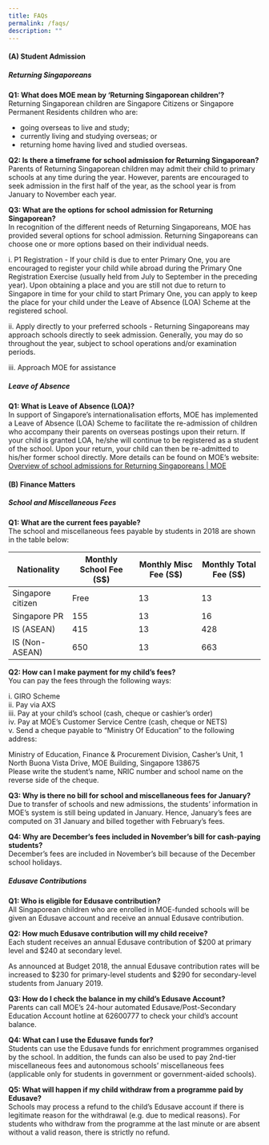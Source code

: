 ```yaml
---
title: FAQs
permalink: /faqs/
description: ""
---
```

#### (A) Student Admission
##### Returning Singaporeans

**Q1: What does MOE mean by ‘Returning Singaporean children’?**<br>
Returning Singaporean children are Singapore Citizens or Singapore Permanent Residents children who are:

* going overseas to live and study;
* currently living and studying overseas; or
* returning home having lived and studied overseas.

**Q2: Is there a timeframe for school admission for Returning Singaporean?**<br>
Parents of Returning Singaporean children may admit their child to primary schools at any time during the year. However, parents are encouraged to seek admission in the first half of the year, as the school year is from January to November each year.

**Q3: What are the options for school admission for Returning Singaporean?**<br>
In recognition of the different needs of Returning Singaporeans, MOE has provided several options for school admission. Returning Singaporeans can choose one or more options based on their individual needs.

i. P1 Registration - If your child is due to enter Primary One, you are encouraged to register your child while abroad during the Primary One Registration Exercise (usually held from July to September in the preceding year). Upon obtaining a place and you are still not due to return to Singapore in time for your child to start Primary One, you can apply to keep the place for your child under the Leave of Absence (LOA) Scheme at the registered school.

ii. Apply directly to your preferred schools - Returning Singaporeans may approach schools directly to seek admission. Generally, you may do so throughout the year, subject to school operations and/or examination periods.

iii. Approach MOE for assistance

##### Leave of Absence

**Q1: What is Leave of Absence (LOA)?**<br>
In support of Singapore’s internationalisation efforts, MOE has implemented a Leave of Absence (LOA) Scheme to facilitate the re-admission of children who accompany their parents on overseas postings upon their return. If your child is granted LOA, he/she will continue to be registered as a student of the school. Upon your return, your child can then be re-admitted to his/her former school directly. More details can be found on MOE’s website: [Overview of school admissions for Returning Singaporeans | MOE](https://www.moe.gov.sg/returning-singaporeans)

#### (B) Finance Matters
##### School and Miscellaneous Fees

**Q1: What are the current fees payable?**<br>
The school and miscellaneous fees payable by students in 2018 are shown in the table below:



| Nationality | Monthly School Fee (S$) | Monthly Misc Fee (S$) | Monthly Total Fee (S$) |
| -------- | -------- | -------- | -------- |
| Singapore citizen | Free | 13 | 13 |
| Singapore PR | 155 | 13 | 16 |
| IS (ASEAN) | 415 | 13	| 428 |
| IS (Non-ASEAN) | 650 | 13 |	663 |
	 	 	 
**Q2: How can I make payment for my child’s fees?**<br>
You can pay the fees through the following ways:

i. GIRO Scheme<br>
ii. Pay via AXS<br>
iii. Pay at your child’s school (cash, cheque or cashier’s order)<br>
iv. Pay at MOE’s Customer Service Centre (cash, cheque or NETS)<br>
v. Send a cheque payable to “Ministry Of Education” to the following address:

Ministry of Education, Finance &amp; Procurement Division, Casher’s Unit,
1 North Buona Vista Drive, MOE Building,
Singapore 138675<br>
Please write the student’s name, NRIC number and school name on the reverse side of the cheque.

**Q3: Why is there no bill for school and miscellaneous fees for January?**<br>
Due to transfer of schools and new admissions, the students’ information in MOE’s system is still being updated in January. Hence, January’s fees are computed on 31 January and billed together with February’s fees.

**Q4: Why are December’s fees included in November’s bill for cash-paying students?**<br>
December’s fees are included in November’s bill because of the December school holidays.

##### Edusave Contributions

**Q1: Who is eligible for Edusave contribution?**<br>
All Singaporean children who are enrolled in MOE-funded schools will be given an Edusave account and receive an annual Edusave contribution.

**Q2: How much Edusave contribution will my child receive?**<br>
Each student receives an annual Edusave contribution of $200 at primary level and $240 at secondary level.

As announced at Budget 2018, the annual Edusave contribution rates will be increased to $230 for primary-level students and $290 for secondary-level students from January 2019.

**Q3: How do I check the balance in my child’s Edusave Account?**<br>
Parents can call MOE’s 24-hour automated Edusave/Post-Secondary Education Account hotline at 62600777 to check your child’s account balance.

**Q4: What can I use the Edusave funds for?**<br>
Students can use the Edusave funds for enrichment programmes organised by the school. In addition, the funds can also be used to pay 2nd-tier miscellaneous fees and autonomous schools’ miscellaneous fees (applicable only for students in government or government-aided schools).

**Q5: What will happen if my child withdraw from a programme paid by Edusave?**<br>
Schools may process a refund to the child’s Edusave account if there is legitimate reason for the withdrawal (e.g. due to medical reasons). For students who withdraw from the programme at the last minute or are absent without a valid reason, there is strictly no refund.